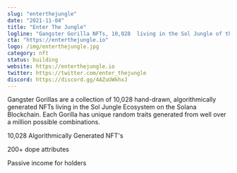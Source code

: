 ```yaml
---
slug: "enterthejungle"
date: "2021-11-04"
title: "Enter The Jungle"
logline: "Gangster Gorilla NFTs, 10,028  living in the Sol Jungle of the #Solana Blockchain. Play 2 Earn Shooter Game"
cta: "https://enterthejungle.io"
logo: /img/enterthejungle.jpg
category: nft
status: building
website: https://enterthejungle.io
twitter: https://twitter.com/enter_thejungle
discord: https://discord.gg/4AZuUWkhxJ
---
```


Gangster Gorillas are a collection of 10,028 hand-drawn, algorithmically generated NFTs living in the Sol Jungle Ecosystem on the Solana Blockchain. 
Each Gorilla has unique random traits generated from well over a million possible combinations.

10,028 Algorithmically Generated NFT's

200+ dope attributes

Passive income for holders
